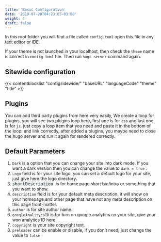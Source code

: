 ```yaml
---
title: 'Basic Configuration'
date: '2019-07-28T04:23:05-03:00'
weight: 4
draft: false
---
```

In this root folder you will find a file called `config.toml` open this file in any text editor or IDE.

If your theme is not launched in your localhost, then check the `theme` name is correct in `config.toml` file. Then run `hugo server` command again.

## Sitewide configuration

{{< contentblocklist "configsidewide/" "baseURL" "languageCode" "theme" "title" >}}

Plugins
-------

You can add third party plugins from here very easily, We create a loop for plugins, you will see two plugins loop here, first one is for `css` and last one is for `js`. just copy a loop item that you need and paste it in the bottom of the loop. and link correctly, after added a plugins, you maybe need to close the hugo server and run it again for rendered correctly.

Default Parameters
------------------

1. `Dark` is a option that you can change your site into dark mode. If you want a dark version then you can change the value to `dark = true` .
2. `Logo` field is for your site logo, you can set a default logo for your site, just give here the logo directory.
3. <font color="#23282d" face="Menlo, Consolas, monaco, monospace"><span style="background-color: rgb(232, 234, 235);">shortDescription</span> </font>is for home page short bio/intro or something that you want to show.
4. `description` field is for your default meta description, it will show on your homepage and other page that have not any meta description on this page front-matter.
5. `author` is for site author name.
6. `googleAnalitycsID` is for turn on google analytics on your site, give your won analytics ID here.
7. `copyright` is your site copyright text.
8. `preloader` can be enable or disable, if you don’t need, just change the value to `false`
